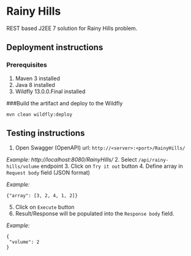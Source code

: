 # Rainy Hills
REST based J2EE 7 solution for Rainy Hills problem. 

## Deployment instructions
### Prerequisites
1. Maven 3 installed
2. Java 8 installed
3. Wildfly 13.0.0.Final installed

###Build the artifact and deploy to the Wildfly
```
mvn clean wildfly:deploy
```

## Testing instructions

1. Open Swagger (OpenAPI) url: ```http://<server>:<port>/RainyHills/```

_Example: http://localhost:8080/RainyHills/_
2. Select ```/api/rainy-hills/volume``` endpoint
3. Click on ```Try it out``` button
4. Define array in ```Request body``` field (JSON format)

_Example:_
``` 
{"array": [3, 2, 4, 1, 2]}
```
 5. Click on ```Execute``` button
 6. Result/Response will be populated into the ```Response body``` field.
 
 _Example:_
 ```
{
  "volume": 2
}
```